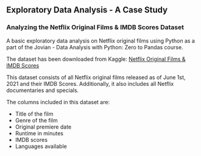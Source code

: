 ## Exploratory Data Analysis - A Case Study
### Analyzing the Netflix Original Films & IMDB Scores Dataset

A basic exploratory data analysis on Netflix original films using Python as a part of the Jovian - Data Analysis with Python: Zero to Pandas course.

The dataset has been downloaded from Kaggle: [Netflix Original Films & IMDB Scores](https://www.kaggle.com/luiscorter/netflix-original-films-imdb-scores)

This dataset consists of all Netflix original films released as of June 1st, 2021 and their IMDB Scores. Additionally, it also includes all Netflix documentaries and specials.

The columns included in this dataset are:

- Title of the film
- Genre of the film
- Original premiere date
- Runtime in minutes
- IMDB scores 
- Languages available 

